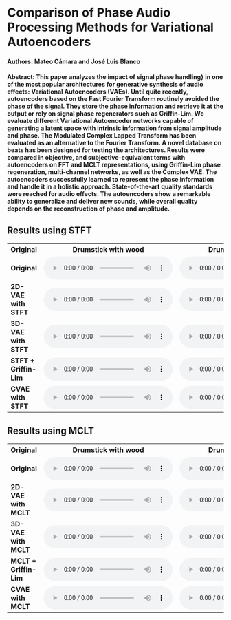 # Comparison of Phase Audio Processing Methods for Variational Autoencoders

#### Authors: Mateo Cámara and José Luis Blanco

#### Abstract: This paper analyzes the impact of signal phase handling} in one of the most popular architectures for generative synthesis of audio effects: Variational Autoencoders (VAEs). Until quite recently, autoencoders based on the Fast Fourier Transform routinely avoided the phase of the signal. They store the phase information and retrieve it at the output or rely on signal phase regenerators such as Griffin-Lim. We evaluate different Variational Autoencoder networks capable of generating a latent space with intrinsic information from signal amplitude and phase. The Modulated Complex Lapped Transform has been evaluated as an alternative to the Fourier Transform. A novel database on beats has been designed for testing the architectures. Results were compared in objective, and subjective-equivalent terms with autoencoders on FFT and MCLT representations, using Griffin-Lim phase regeneration, multi-channel networks, as well as the Complex VAE. The autoencoders successfully learned to represent the phase information and handle it in a holistic approach. State-of-the-art quality standards were reached for audio effects. The autoencoders show a remarkable ability to generalize and deliver new sounds, while overall quality depends on the reconstruction of phase and amplitude.

## Results using STFT

<div class="figure">
    <table>
        <tbody><tr>
            <th>Original</th>
            <th>Drumstick with wood</th>
            <th>Drumstick with metal</th>
            <th>Drumstick with terrasso</th>
            <th>Drumstick with rubber</th>
            <th>mallet with wood</th>
            <th>mallet with metal</th>
            <th>mallet with terrasso</th>
            <th>mallet with rubber</th>
        </tr>
        <tr>
            <td><b>Original</b></td>
            <td>
                <audio controls=""> 
                    <source src="github_samples2/original/a1.wav">
                </audio>
            </td>
           <td>
                <audio controls=""> 
                    <source src="github_samples2/original/a2.wav">
                </audio>
            </td>
            <td>
                <audio controls=""> 
                    <source src="github_samples2/original/a3.wav">
                </audio>
            </td>
            <td>
                <audio controls=""> 
                    <source src="github_samples2/original/a4.wav">
                </audio>
            </td>
            <td>
                <audio controls=""> 
                    <source src="github_samples2/original/a5.wav">
                </audio>
            </td>
            <td>
                <audio controls=""> 
                    <source src="github_samples2/original/a6.wav">
                </audio>
            </td>
            <td>
                <audio controls=""> 
                    <source src="github_samples2/original/a7.wav">
                </audio>
            </td>
            <td>
                <audio controls=""> 
                    <source src="github_samples2/original/a8.wav">
                </audio>
            </td>
        </tr>
        <tr>
            <td><b>2D-VAE with STFT</b></td>
            <td>
                <audio controls=""> 
                    <source src="github_samples2/fft_2D/a1.wav">
                </audio>
            </td>
           <td>
                <audio controls=""> 
                    <source src="github_samples2/fft_2D/a2.wav">
                </audio>
            </td>
            <td>
                <audio controls=""> 
                    <source src="github_samples2/fft_2D/a3.wav">
                </audio>
            </td>
            <td>
                <audio controls=""> 
                    <source src="github_samples2/fft_2D/a4.wav">
                </audio>
            </td>
            <td>
                <audio controls=""> 
                    <source src="github_samples2/fft_2D/a5.wav">
                </audio>
            </td>
            <td>
                <audio controls=""> 
                    <source src="github_samples2/fft_2D/a6.wav">
                </audio>
            </td>
            <td>
                <audio controls=""> 
                    <source src="github_samples2/fft_2D/a7.wav">
                </audio>
            </td>
            <td>
                <audio controls=""> 
                    <source src="github_samples2/fft_2D/a8.wav">
                </audio>
            </td>
        </tr>
        <tr>
            <td><b>3D-VAE with STFT</b></td>
            <td>
                <audio controls=""> 
                    <source src="github_samples2/fft_3D/a1.wav">
                </audio>
            </td>
           <td>
                <audio controls=""> 
                    <source src="github_samples2/fft_3D/a2.wav">
                </audio>
            </td>
            <td>
                <audio controls=""> 
                    <source src="github_samples2/fft_3D/a3.wav">
                </audio>
            </td>
            <td>
                <audio controls=""> 
                    <source src="github_samples2/fft_3D/a4.wav">
                </audio>
            </td>
            <td>
                <audio controls=""> 
                    <source src="github_samples2/fft_3D/a5.wav">
                </audio>
            </td>
            <td>
                <audio controls=""> 
                    <source src="github_samples2/fft_3D/a6.wav">
                </audio>
            </td>
            <td>
                <audio controls=""> 
                    <source src="github_samples2/fft_3D/a7.wav">
                </audio>
            </td>
            <td>
                <audio controls=""> 
                    <source src="github_samples2/fft_3D/a8.wav">
                </audio>
            </td>
        </tr>         
        <tr>
            <td><b>STFT + Griffin-Lim</b></td>
            <td>
                <audio controls=""> 
                    <source src="github_samples2/fft_absolute_values_halved/a1.wav">
                </audio>
            </td>
           <td>
                <audio controls=""> 
                    <source src="github_samples2/fft_absolute_values_halved/a2.wav">
                </audio>
            </td>
            <td>
                <audio controls=""> 
                    <source src="github_samples2/fft_absolute_values_halved/a3.wav">
                </audio>
            </td>
            <td>
                <audio controls=""> 
                    <source src="github_samples2/fft_absolute_values_halved/a4.wav">
                </audio>
            </td>
            <td>
                <audio controls=""> 
                    <source src="github_samples2/fft_absolute_values_halved/a5.wav">
                </audio>
            </td>
            <td>
                <audio controls=""> 
                    <source src="github_samples2/fft_absolute_values_halved/a6.wav">
                </audio>
            </td>
            <td>
                <audio controls=""> 
                    <source src="github_samples2/fft_absolute_values_halved/a7.wav">
                </audio>
            </td>
            <td>
                <audio controls=""> 
                    <source src="github_samples2/fft_absolute_values_halved/a8.wav">
                </audio>
            </td>
        </tr>
        <tr>
            <td><b>CVAE with STFT</b></td>
            <td>
                <audio controls=""> 
                    <source src="github_samples2/fft_complex_values_halved/a1.wav">
                </audio>
            </td>
           <td>
                <audio controls=""> 
                    <source src="github_samples2/fft_complex_values_halved/a2.wav">
                </audio>
            </td>
            <td>
                <audio controls=""> 
                    <source src="github_samples2/fft_complex_values_halved/a3.wav">
                </audio>
            </td>
            <td>
                <audio controls=""> 
                    <source src="github_samples2/fft_complex_values_halved/a4.wav">
                </audio>
            </td>
            <td>
                <audio controls=""> 
                    <source src="github_samples2/fft_complex_values_halved/a5.wav">
                </audio>
            </td>
            <td>
                <audio controls=""> 
                    <source src="github_samples2/fft_complex_values_halved/a6.wav">
                </audio>
            </td>
            <td>
                <audio controls=""> 
                    <source src="github_samples2/fft_complex_values_halved/a7.wav">
                </audio>
            </td>
            <td>
                <audio controls=""> 
                    <source src="github_samples2/fft_complex_values_halved/a8.wav">
                </audio>
            </td>
        </tr>
    </tbody></table>
</div>

## Results using MCLT

<div class="figure">
    <table>
        <tbody><tr>
            <th>Original</th>
            <th>Drumstick with wood</th>
            <th>Drumstick with metal</th>
            <th>Drumstick with terrasso</th>
            <th>Drumstick with rubber</th>
            <th>mallet with wood</th>
            <th>mallet with metal</th>
            <th>mallet with terrasso</th>
            <th>mallet with rubber</th>
        </tr>
        <tr>
            <td><b>Original</b></td>
            <td>
                <audio controls=""> 
                    <source src="github_samples2/original/a1.wav">
                </audio>
            </td>
           <td>
                <audio controls=""> 
                    <source src="github_samples2/original/a2.wav">
                </audio>
            </td>
            <td>
                <audio controls=""> 
                    <source src="github_samples2/original/a3.wav">
                </audio>
            </td>
            <td>
                <audio controls=""> 
                    <source src="github_samples2/original/a4.wav">
                </audio>
            </td>
            <td>
                <audio controls=""> 
                    <source src="github_samples2/original/a5.wav">
                </audio>
            </td>
            <td>
                <audio controls=""> 
                    <source src="github_samples2/original/a6.wav">
                </audio>
            </td>
            <td>
                <audio controls=""> 
                    <source src="github_samples2/original/a7.wav">
                </audio>
            </td>
            <td>
                <audio controls=""> 
                    <source src="github_samples2/original/a8.wav">
                </audio>
            </td>
        </tr>
        <tr>
            <td><b>2D-VAE with MCLT</b></td>
            <td>
                <audio controls=""> 
                    <source src="github_samples2/mclt_2D/a1.wav">
                </audio>
            </td>
           <td>
                <audio controls=""> 
                    <source src="github_samples2/mclt_2D/a2.wav">
                </audio>
            </td>
            <td>
                <audio controls=""> 
                    <source src="github_samples2/mclt_2D/a3.wav">
                </audio>
            </td>
            <td>
                <audio controls=""> 
                    <source src="github_samples2/mclt_2D/a4.wav">
                </audio>
            </td>
            <td>
                <audio controls=""> 
                    <source src="github_samples2/mclt_2D/a5.wav">
                </audio>
            </td>
            <td>
                <audio controls=""> 
                    <source src="github_samples2/mclt_2D/a6.wav">
                </audio>
            </td>
            <td>
                <audio controls=""> 
                    <source src="github_samples2/mclt_2D/a7.wav">
                </audio>
            </td>
            <td>
                <audio controls=""> 
                    <source src="github_samples2/mclt_2D/a8.wav">
                </audio>
            </td>
        </tr>
        <tr>
            <td><b>3D-VAE with MCLT</b></td>
            <td>
                <audio controls=""> 
                    <source src="github_samples2/mclt_3D/a1.wav">
                </audio>
            </td>
           <td>
                <audio controls=""> 
                    <source src="github_samples2/mclt_3D/a2.wav">
                </audio>
            </td>
            <td>
                <audio controls=""> 
                    <source src="github_samples2/mclt_3D/a3.wav">
                </audio>
            </td>
            <td>
                <audio controls=""> 
                    <source src="github_samples2/mclt_3D/a4.wav">
                </audio>
            </td>
            <td>
                <audio controls=""> 
                    <source src="github_samples2/mclt_3D/a5.wav">
                </audio>
            </td>
            <td>
                <audio controls=""> 
                    <source src="github_samples2/mclt_3D/a6.wav">
                </audio>
            </td>
            <td>
                <audio controls=""> 
                    <source src="github_samples2/mclt_3D/a7.wav">
                </audio>
            </td>
            <td>
                <audio controls=""> 
                    <source src="github_samples2/mclt_3D/a8.wav">
                </audio>
            </td>
        </tr>         
        <tr>
            <td><b>MCLT + Griffin-Lim</b></td>
            <td>
                <audio controls=""> 
                    <source src="github_samples2/mclt_absolute_values_halved/a1.wav">
                </audio>
            </td>
           <td>
                <audio controls=""> 
                    <source src="github_samples2/mclt_absolute_values_halved/a2.wav">
                </audio>
            </td>
            <td>
                <audio controls=""> 
                    <source src="github_samples2/mclt_absolute_values_halved/a3.wav">
                </audio>
            </td>
            <td>
                <audio controls=""> 
                    <source src="github_samples2/mclt_absolute_values_halved/a4.wav">
                </audio>
            </td>
            <td>
                <audio controls=""> 
                    <source src="github_samples2/mclt_absolute_values_halved/a5.wav">
                </audio>
            </td>
            <td>
                <audio controls=""> 
                    <source src="github_samples2/mclt_absolute_values_halved/a6.wav">
                </audio>
            </td>
            <td>
                <audio controls=""> 
                    <source src="github_samples2/mclt_absolute_values_halved/a7.wav">
                </audio>
            </td>
            <td>
                <audio controls=""> 
                    <source src="github_samples2/mclt_absolute_values_halved/a8.wav">
                </audio>
            </td>
        </tr>
        <tr>
            <td><b>CVAE with MCLT</b></td>
            <td>
                <audio controls=""> 
                    <source src="github_samples2/mclt_complex_value_halved/a1.wav">
                </audio>
            </td>
           <td>
                <audio controls=""> 
                    <source src="github_samples2/mclt_complex_value_halved/a2.wav">
                </audio>
            </td>
            <td>
                <audio controls=""> 
                    <source src="github_samples2/fft_complex_values_halved/a3.wav">
                </audio>
            </td>
            <td>
                <audio controls=""> 
                    <source src="github_samples2/mclt_complex_value_halved/a4.wav">
                </audio>
            </td>
            <td>
                <audio controls=""> 
                    <source src="github_samples2/mclt_complex_value_halved/a5.wav">
                </audio>
            </td>
            <td>
                <audio controls=""> 
                    <source src="github_samples2/mclt_complex_value_halved/a6.wav">
                </audio>
            </td>
            <td>
                <audio controls=""> 
                    <source src="github_samples2/mclt_complex_value_halved/a7.wav">
                </audio>
            </td>
            <td>
                <audio controls=""> 
                    <source src="github_samples2/mclt_complex_value_halved/a8.wav">
                </audio>
            </td>
        </tr>
    </tbody></table>
</div>